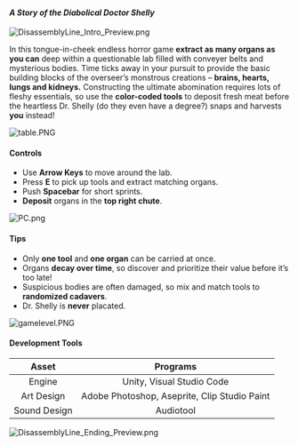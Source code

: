 #### _A Story of the Diabolical Doctor Shelly_
![DisassemblyLine_Intro_Preview.png](///raw/4ed/c4/z/54f03.png)

In this tongue-in-cheek endless horror game **extract as many organs as you can** deep within a questionable lab filled with conveyer belts and mysterious bodies. Time ticks away in your pursuit to provide the basic building blocks of the overseer’s monstrous creations – **brains, hearts, lungs and kidneys.** Constructing the ultimate abomination requires lots of fleshy essentials, so use the **color-coded tools** to deposit fresh meat before the heartless Dr. Shelly (do they even have a degree?) snaps and harvests **you** instead!

![table.PNG](///raw/4ed/c4/z/54f04.png)

#### Controls
- Use **Arrow Keys** to move around the lab.
- Press **E** to pick up tools and extract matching organs.
- Push **Spacebar** for short sprints.
- **Deposit** organs in the **top right chute**.

![PC.png](///raw/4ed/c4/z/54f05.png)

#### Tips
- Only **one tool** and **one organ** can be carried at once.
- Organs **decay over time**, so discover and prioritize their value before it’s too late!
- Suspicious bodies are often damaged, so mix and match tools to **randomized cadavers**.
- Dr. Shelly is **never** placated. 

![gamelevel.PNG](///raw/4ed/c4/z/54f13.png)

#### Development Tools
| Asset | Programs |
| :----: | :----: |
| Engine | Unity, Visual Studio Code |
| Art Design | Adobe Photoshop, Aseprite, Clip Studio Paint |
| Sound Design | Audiotool |

![DisassemblyLine_Ending_Preview.png](///raw/4ed/c4/z/54f09.png)
